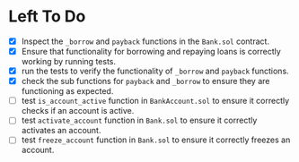 # Left To Do

- [x] Inspect the `_borrow` and `payback` functions in the `Bank.sol` contract.
- [x] Ensure that functionality for borrowing and repaying loans is correctly working by running tests.
- [x] run the tests to verify the functionality of `_borrow` and `payback` functions.
- [x] check the sub functions for `payback` and `_borrow` to ensure they are functioning as expected.
- [ ] test `is_account_active` function in `BankAccount.sol` to ensure it correctly checks if an account is active.
- [ ] test `activate_account` function in `Bank.sol` to ensure it correctly activates an account.
- [ ] test `freeze_account` function in `Bank.sol` to ensure it correctly freezes an account.